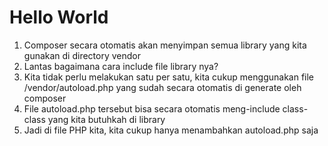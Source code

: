 # Hello World
1. Composer secara otomatis akan menyimpan semua library yang kita gunakan di directory vendor
2. Lantas bagaimana cara include file library nya?
3. Kita tidak perlu melakukan satu per satu, kita cukup menggunakan file /vendor/autoload.php yang sudah secara otomatis di generate oleh composer
4. File autoload.php tersebut bisa secara otomatis meng-include class-class yang kita butuhkah di library
5. Jadi di file PHP kita, kita cukup hanya menambahkan autoload.php saja
